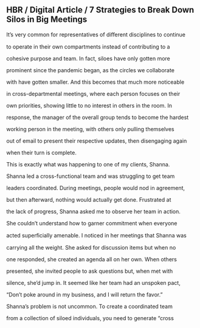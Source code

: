 ## HBR / Digital Article / 7 Strategies to Break Down Silos in Big Meetings

It’s very common for representatives of diﬀerent disciplines to continue

to operate in their own compartments instead of contributing to a

cohesive purpose and team. In fact, siloes have only gotten more

prominent since the pandemic began, as the circles we collaborate

with have gotten smaller. And this becomes that much more noticeable

in cross-departmental meetings, where each person focuses on their

own priorities, showing little to no interest in others in the room. In

response, the manager of the overall group tends to become the hardest

working person in the meeting, with others only pulling themselves

out of email to present their respective updates, then disengaging again

when their turn is complete.

This is exactly what was happening to one of my clients, Shanna.

Shanna led a cross-functional team and was struggling to get team

leaders coordinated. During meetings, people would nod in agreement,

but then afterward, nothing would actually get done. Frustrated at

the lack of progress, Shanna asked me to observe her team in action.

She couldn’t understand how to garner commitment when everyone

acted superﬁcially amenable. I noticed in her meetings that Shanna was

carrying all the weight. She asked for discussion items but when no

one responded, she created an agenda all on her own. When others

presented, she invited people to ask questions but, when met with

silence, she’d jump in. It seemed like her team had an unspoken pact,

“Don’t poke around in my business, and I will return the favor.”

Shanna’s problem is not uncommon. To create a coordinated team

from a collection of siloed individuals, you need to generate “cross